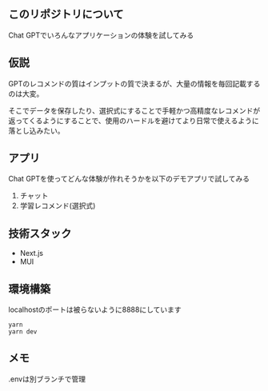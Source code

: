 ## このリポジトリについて
Chat GPTでいろんなアプリケーションの体験を試してみる

## 仮説

GPTのレコメンドの質はインプットの質で決まるが、大量の情報を毎回記載するのは大変。

そこでデータを保存したり、選択式にすることで手軽かつ高精度なレコメンドが返ってくるようにすることで、使用のハードルを避けてより日常で使えるように落とし込みたい。

## アプリ
Chat GPTを使ってどんな体験が作れそうかを以下のデモアプリで試してみる
1. チャット
1. 学習レコメンド(選択式)

## 技術スタック
- Next.js
- MUI

## 環境構築
localhostのポートは被らないように8888にしています

```
yarn
yarn dev
```


## メモ
.envは別ブランチで管理
